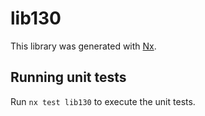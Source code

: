 # lib130

This library was generated with [Nx](https://nx.dev).

## Running unit tests

Run `nx test lib130` to execute the unit tests.
